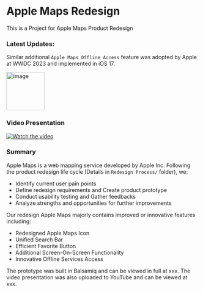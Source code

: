 # Apple Maps Redesign
This is a Project for Apple Maps Product Redesign

### Latest Updates:
Similar additional `Apple Maps Offline Access` feature was adopted by Apple at WWDC 2023 and implemented in iOS 17.

<img width="100" alt="image" src="https://github.com/531Yvonne/Apple-Maps-Redesign/assets/64040351/598483c8-2140-4211-878e-14f79d2a4da7">

### Video Presentation
[![Watch the video](https://img.youtube.com/vi/IyHTit6f-pY/0.jpg)](https://youtu.be/IyHTit6f-pY)

### Summary
Apple Maps is a web mapping service developed by Apple Inc. Following the product redesign life cycle (Details in `Redesign Process/` folder), we:
* Identify current user pain points
* Define redesign requirements and Create product prototype
* Conduct usability testing and Gather feedbacks
* Analyze strengths and opportunities for further improvements

Our redesign Apple Maps majorly contains improved or innovative features including:
* Redesigned Apple Maps Icon
* Unified Search Bar
* Efficient Favorite Button
* Additional Screen-On-Screen Functionality
* Innovative Offline Services Access

The prototype was built in Balsamiq and can be viewed in full at xxx.
The video presentation was also uploaded to YouTube and can be viewed at xxx.


